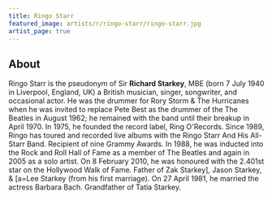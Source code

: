 ```yaml
---
title: Ringo Starr
featured_image: artists/r/ringo-starr/ringo-starr.jpg
artist_page: true
---
```

## About

Ringo Starr is the pseudonym of Sir **Richard Starkey**, MBE (born 7 July 1940 in Liverpool, England, UK) a British musician, singer, songwriter, and occasional actor.
He was the drummer for Rory Storm & The Hurricanes when he was invited to replace Pete Best as the drummer of the The Beatles in August 1962; he remained with the band until their breakup in April 1970. In 1975, he founded the record label, Ring O'Records. Since 1989, Ringo has toured and recorded live albums with the Ringo Starr And His All-Starr Band.
Recipient of nine Grammy Awards. In 1988, he was inducted into the Rock and Roll Hall of Fame as a member of The Beatles and again in 2005 as a solo artist. On 8 February 2010, he was honoured with the 2.401st star on the Hollywood Walk of Fame.
Father of Zak Starkey], Jason Starkey, & [a=Lee Starkey (from his first marriage). On 27 April 1981, he married the actress Barbara Bach. Grandfather of Tatia Starkey.

